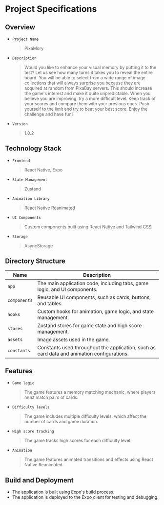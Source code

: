 # Project Specifications

## Overview

* `Project Name`
  > PixaMory
* `Description`
  > Would you like to enhance your visual memory by putting it to the test? Let us see how many turns it takes you to reveal the entire board. You will be able to select from a wide range of image collections that will always surprise you because they are acquired at random from PixaBay servers. This should increase the game's interest and make it quite unpredictable. When you believe you are improving, try a more difficult level. Keep track of your scores and compare them with your previous ones. Push yourself to the *limit* and try to beat your best score. Enjoy the challenge and have fun!
* `Version`
  > 1.0.2

## Technology Stack

* `Frontend`
  > React Native, Expo
* `State Management`
  > Zustand
* `Animation Library`
  > React Native Reanimated
* `UI Components`
  > Custom components built using React Native and Tailwind CSS
* `Storage`
  > AsyncStorage

## Directory Structure

| Name         | Description                                                                                |
| ------------ | ------------------------------------------------------------------------------------------ |
| `app`        | The main application code, including tabs, game logic, and UI components.                  |
| `components` | Reusable UI components, such as cards, buttons, and tables.                                |
| `hooks`      | Custom hooks for animation, game logic, and state management.                              |
| `stores`     | Zustand stores for game state and high score management.                                   |
| `assets`     | Image assets used in the game.                                                             |
| `constants`  | Constants used throughout the application, such as card data and animation configurations. |

## Features

* `Game logic`
  > The game features a memory matching mechanic, where players must match pairs of cards.
* `Difficulty levels`
  > The game includes multiple difficulty levels, which affect the number of cards and game duration.
* `High score tracking`
  > The game tracks high scores for each difficulty level.
* `Animation`
  > The game features animated transitions and effects using React Native Reanimated.

## Build and Deployment

* The application is built using Expo's build process.
* The application is deployed to the Expo client for testing and debugging.